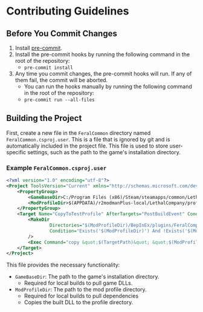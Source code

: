 # Contributing Guidelines

## Before You Commit Changes

1. Install [pre-commit](https://pre-commit.com/#install).
2. Install the pre-commit hooks by running the following command in the root of the repository:
    - `pre-commit install`
3. Any time you commit changes, the pre-commit hooks will run. If any of them fail, the commit will be aborted.
    - You can run the hooks manually by running the following command in the root of the repository:
    - `pre-commit run --all-files`

## Building the Project

First, create a new file in the `FeralCommon` directory named `FeralCommon.csproj.user`. This is a file that is ignored by git and is automatically included in the project file. This file is used to store user-specific settings, such as the path to the game's installation directory.

### Example `FeralCommon.csproj.user`

```xml
<?xml version="1.0" encoding="utf-8"?>
<Project ToolsVersion="Current" xmlns="http://schemas.microsoft.com/developer/msbuild/2003">
    <PropertyGroup>
        <GameBaseDir>C:/Program Files (x86)/Steam/steamapps/common/Lethal Company</GameBaseDir>
        <ModProfileDir>$(APPDATA)/r2modmanPlus-local/LethalCompany/profiles/FeralCompany</ModProfileDir>
    </PropertyGroup>
    <Target Name="CopyToTestProfile" AfterTargets="PostBuildEvent" Condition="true">
        <MakeDir
                Directories="$(ModProfileDir)/BepInEx/plugins/FeralCompany-FeralCommon"
                Condition="Exists('$(ModProfileDir)') And !Exists('$(ModProfileDir)/BepInEx/plugins/FeralCompany-FeralCommon')"
        />
        <Exec Command="copy &quot;$(TargetPath)&quot; &quot;$(ModProfileDir)/BepInEx/plugins/FeralCompany-FeralCommon/&quot;"/>
    </Target>
</Project>
```

This file provides the necessary functionality:
-  `GameBaseDir`: The path to the game's installation directory.
    - Required for local builds to pull game DLLs.
- `ModProfileDir`: The path to the mod profile directory.
    - Required for local builds to pull dependencies
    - Copies the built DLL to the profile directory.

